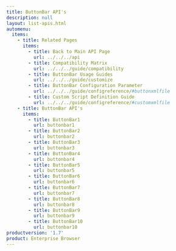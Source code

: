 ```yaml
---
title: ButtonBar API's
description: null
layout: list-apis.html
automenu:
  items:
    - title: Related Pages
      items:
        - title: Back to Main API Page
          url: ../../../api
        - title: Compatibility Matrix
          url: ../../../guide/compatibility
        - title: ButtonBar Usage Guides
          url: ../../../guide/customize
        - title: ButtonBar Configuration Parameter
          url: ../../../guide/configreference/#buttonxmlfile
        - title: Custom Script Definition Guide
          url: ../../../guide/configreference/#customxmlfile
    - title: ButtonBar API's
      items:
        - title: ButtonBar1
          url: buttonbar1
        - title: ButtonBar2
          url: buttonbar2
        - title: ButtonBar3
          url: buttonbar3
        - title: ButtonBar4
          url: buttonbar4
        - title: ButtonBar5
          url: buttonbar5
        - title: ButtonBar6
          url: buttonbar6
        - title: ButtonBar7
          url: buttonbar7
        - title: ButtonBar8
          url: buttonbar8
        - title: ButtonBar9
          url: buttonbar9
        - title: ButtonBar10
          url: buttonbar10          
productversion: '1.7'
product: Enterprise Browser
---
```


